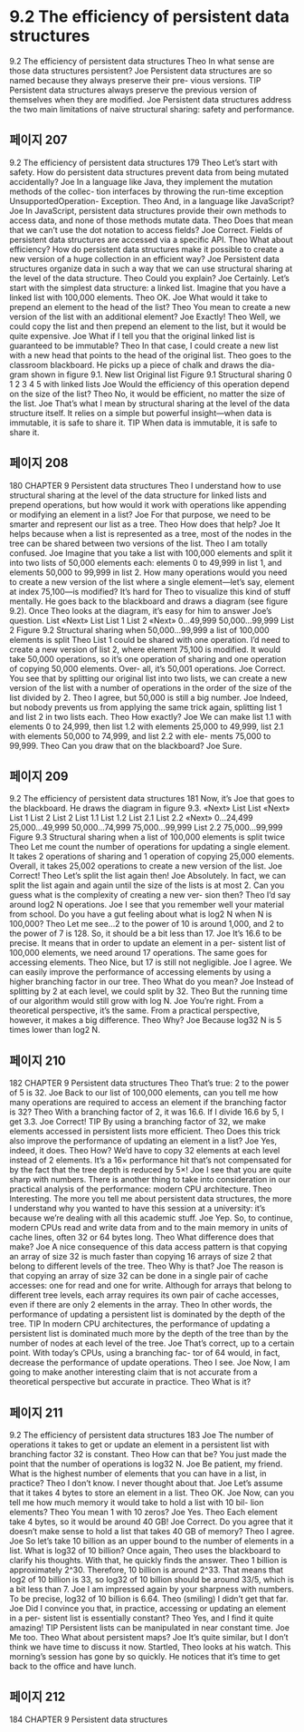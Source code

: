 # 9.2 The efficiency of persistent data structures

9.2 The efficiency of persistent data structures
Theo In what sense are those data structures persistent?
Joe Persistent data structures are so named because they always preserve their pre-
vious versions.
TIP Persistent data structures always preserve the previous version of themselves
when they are modified.
Joe Persistent data structures address the two main limitations of naive structural
sharing: safety and performance.

## 페이지 207

9.2 The efficiency of persistent data structures 179
Theo Let’s start with safety. How do persistent data structures prevent data from
being mutated accidentally?
Joe In a language like Java, they implement the mutation methods of the collec-
tion interfaces by throwing the run-time exception UnsupportedOperation-
Exception.
Theo And, in a language like JavaScript?
Joe In JavaScript, persistent data structures provide their own methods to access
data, and none of those methods mutate data.
Theo Does that mean that we can’t use the dot notation to access fields?
Joe Correct. Fields of persistent data structures are accessed via a specific API.
Theo What about efficiency? How do persistent data structures make it possible to
create a new version of a huge collection in an efficient way?
Joe Persistent data structures organize data in such a way that we can use structural
sharing at the level of the data structure.
Theo Could you explain?
Joe Certainly. Let’s start with the simplest data structure: a linked list. Imagine that
you have a linked list with 100,000 elements.
Theo OK.
Joe What would it take to prepend an element to the head of the list?
Theo You mean to create a new version of the list with an additional element?
Joe Exactly!
Theo Well, we could copy the list and then prepend an element to the list, but it
would be quite expensive.
Joe What if I tell you that the original linked list is guaranteed to be immutable?
Theo In that case, I could create a new list with a new head that points to the head of
the original list.
Theo goes to the classroom blackboard. He picks up a piece of chalk and draws the dia-
gram shown in figure 9.1.
New list Original list
Figure 9.1 Structural sharing
0 1 2 3 4 5 with linked lists
Joe Would the efficiency of this operation depend on the size of the list?
Theo No, it would be efficient, no matter the size of the list.
Joe That’s what I mean by structural sharing at the level of the data structure itself.
It relies on a simple but powerful insight—when data is immutable, it is safe to
share it.
TIP When data is immutable, it is safe to share it.

## 페이지 208

180 CHAPTER 9 Persistent data structures
Theo I understand how to use structural sharing at the level of the data structure for
linked lists and prepend operations, but how would it work with operations
like appending or modifying an element in a list?
Joe For that purpose, we need to be smarter and represent our list as a tree.
Theo How does that help?
Joe It helps because when a list is represented as a tree, most of the nodes in the
tree can be shared between two versions of the list.
Theo I am totally confused.
Joe Imagine that you take a list with 100,000 elements and split it into two lists of
50,000 elements each: elements 0 to 49,999 in list 1, and elements 50,000 to
99,999 in list 2. How many operations would you need to create a new version
of the list where a single element—let’s say, element at index 75,100—is
modified?
It’s hard for Theo to visualize this kind of stuff mentally. He goes back to the blackboard
and draws a diagram (see figure 9.2). Once Theo looks at the diagram, it’s easy for him to
answer Joe’s question.
List «Next»
List
List 1 List 2
«Next»
0...49,999 50,000...99,999
List 2
Figure 9.2 Structural sharing when
50,000...99,999
a list of 100,000 elements is split
Theo List 1 could be shared with one operation. I’d need to create a new version of
list 2, where element 75,100 is modified. It would take 50,000 operations, so it’s
one operation of sharing and one operation of copying 50,000 elements. Over-
all, it’s 50,001 operations.
Joe Correct. You see that by splitting our original list into two lists, we can create a
new version of the list with a number of operations in the order of the size of
the list divided by 2.
Theo I agree, but 50,000 is still a big number.
Joe Indeed, but nobody prevents us from applying the same trick again, splitting
list 1 and list 2 in two lists each.
Theo How exactly?
Joe We can make list 1.1 with elements 0 to 24,999, then list 1.2 with elements
25,000 to 49,999, list 2.1 with elements 50,000 to 74,999, and list 2.2 with ele-
ments 75,000 to 99,999.
Theo Can you draw that on the blackboard?
Joe Sure.

## 페이지 209

9.2 The efficiency of persistent data structures 181
Now, it’s Joe that goes to the blackboard. He draws the diagram in figure 9.3.
«Next»
List
List
«Next»
List 1 List 2 List 2
List 1.1 List 1.2 List 2.1 List 2.2 «Next»
0...24,499 25,000...49,999 50,000...74,999 75,000...99,999 List 2.2
75,000...99,999
Figure 9.3 Structural sharing when a list of 100,000 elements is split twice
Theo Let me count the number of operations for updating a single element. It takes
2 operations of sharing and 1 operation of copying 25,000 elements. Overall, it
takes 25,002 operations to create a new version of the list.
Joe Correct!
Theo Let’s split the list again then!
Joe Absolutely. In fact, we can split the list again and again until the size of the
lists is at most 2. Can you guess what is the complexity of creating a new ver-
sion then?
Theo I’d say around log2 N operations.
Joe I see that you remember well your material from school. Do you have a gut
feeling about what is log2 N when N is 100,000?
Theo Let me see...2 to the power of 10 is around 1,000, and 2 to the power of 7 is
128. So, it should be a bit less than 17.
Joe It’s 16.6 to be precise. It means that in order to update an element in a per-
sistent list of 100,000 elements, we need around 17 operations. The same goes
for accessing elements.
Theo Nice, but 17 is still not negligible.
Joe I agree. We can easily improve the performance of accessing elements by using
a higher branching factor in our tree.
Theo What do you mean?
Joe Instead of splitting by 2 at each level, we could split by 32.
Theo But the running time of our algorithm would still grow with log N.
Joe You’re right. From a theoretical perspective, it’s the same. From a practical
perspective, however, it makes a big difference.
Theo Why?
Joe Because log32 N is 5 times lower than log2 N.

## 페이지 210

182 CHAPTER 9 Persistent data structures
Theo That’s true: 2 to the power of 5 is 32.
Joe Back to our list of 100,000 elements, can you tell me how many operations are
required to access an element if the branching factor is 32?
Theo With a branching factor of 2, it was 16.6. If I divide 16.6 by 5, I get 3.3.
Joe Correct!
TIP By using a branching factor of 32, we make elements accessed in persistent lists
more efficient.
Theo Does this trick also improve the performance of updating an element in a list?
Joe Yes, indeed, it does.
Theo How? We’d have to copy 32 elements at each level instead of 2 elements. It’s a
16× performance hit that’s not compensated for by the fact that the tree depth
is reduced by 5×!
Joe I see that you are quite sharp with numbers. There is another thing to take
into consideration in our practical analysis of the performance: modern CPU
architecture.
Theo Interesting. The more you tell me about persistent data structures, the more I
understand why you wanted to have this session at a university: it’s because
we’re dealing with all this academic stuff.
Joe Yep. So, to continue, modern CPUs read and write data from and to the main
memory in units of cache lines, often 32 or 64 bytes long.
Theo What difference does that make?
Joe A nice consequence of this data access pattern is that copying an array of size
32 is much faster than copying 16 arrays of size 2 that belong to different levels
of the tree.
Theo Why is that?
Joe The reason is that copying an array of size 32 can be done in a single pair of
cache accesses: one for read and one for write. Although for arrays that belong
to different tree levels, each array requires its own pair of cache accesses, even
if there are only 2 elements in the array.
Theo In other words, the performance of updating a persistent list is dominated by
the depth of the tree.
TIP In modern CPU architectures, the performance of updating a persistent list is
dominated much more by the depth of the tree than by the number of nodes at each
level of the tree.
Joe That’s correct, up to a certain point. With today’s CPUs, using a branching fac-
tor of 64 would, in fact, decrease the performance of update operations.
Theo I see.
Joe Now, I am going to make another interesting claim that is not accurate from a
theoretical perspective but accurate in practice.
Theo What is it?

## 페이지 211

9.2 The efficiency of persistent data structures 183
Joe The number of operations it takes to get or update an element in a persistent
list with branching factor 32 is constant.
Theo How can that be? You just made the point that the number of operations is
log32 N.
Joe Be patient, my friend. What is the highest number of elements that you can
have in a list, in practice?
Theo I don’t know. I never thought about that.
Joe Let’s assume that it takes 4 bytes to store an element in a list.
Theo OK.
Joe Now, can you tell me how much memory it would take to hold a list with 10 bil-
lion elements?
Theo You mean 1 with 10 zeros?
Joe Yes.
Theo Each element take 4 bytes, so it would be around 40 GB!
Joe Correct. Do you agree that it doesn’t make sense to hold a list that takes 40 GB
of memory?
Theo I agree.
Joe So let’s take 10 billion as an upper bound to the number of elements in a list.
What is log32 of 10 billion?
Once again, Theo uses the blackboard to clarify his thoughts. With that, he quickly finds
the answer.
Theo 1 billion is approximately 2^30. Therefore, 10 billion is around 2^33. That
means that log2 of 10 billion is 33, so log32 of 10 billion should be around
33/5, which is a bit less than 7.
Joe I am impressed again by your sharpness with numbers. To be precise, log32 of
10 billion is 6.64.
Theo (smiling) I didn’t get that far.
Joe Did I convince you that, in practice, accessing or updating an element in a per-
sistent list is essentially constant?
Theo Yes, and I find it quite amazing!
TIP Persistent lists can be manipulated in near constant time.
Joe Me too.
Theo What about persistent maps?
Joe It’s quite similar, but I don’t think we have time to discuss it now.
Startled, Theo looks at his watch. This morning’s session has gone by so quickly. He notices
that it’s time to get back to the office and have lunch.

## 페이지 212

184 CHAPTER 9 Persistent data structures